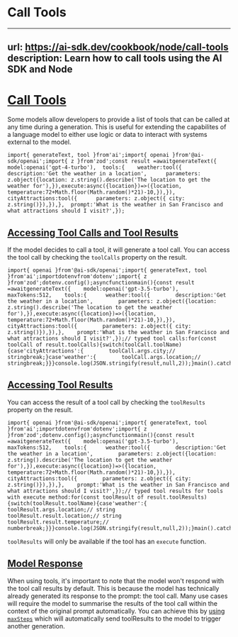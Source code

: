 # Call Tools


---
url: https://ai-sdk.dev/cookbook/node/call-tools
description: Learn how to call tools using the AI SDK and Node
---


# [Call Tools](#call-tools)


Some models allow developers to provide a list of tools that can be called at any time during a generation. This is useful for extending the capabilites of a language model to either use logic or data to interact with systems external to the model.

```
import{ generateText, tool }from'ai';import{ openai }from'@ai-sdk/openai';import{ z }from'zod';const result =awaitgenerateText({  model:openai('gpt-4-turbo'),  tools:{    weather:tool({      description:'Get the weather in a location',      parameters: z.object({location: z.string().describe('The location to get the weather for'),}),execute:async({location})=>({location,        temperature:72+Math.floor(Math.random()*21)-10,}),}),    cityAttractions:tool({      parameters: z.object({ city: z.string()}),}),},  prompt:'What is the weather in San Francisco and what attractions should I visit?',});
```


## [Accessing Tool Calls and Tool Results](#accessing-tool-calls-and-tool-results)


If the model decides to call a tool, it will generate a tool call. You can access the tool call by checking the `toolCalls` property on the result.

```
import{ openai }from'@ai-sdk/openai';import{ generateText, tool }from'ai';importdotenvfrom'dotenv';import{ z }from'zod';dotenv.config();asyncfunctionmain(){const result =awaitgenerateText({    model:openai('gpt-3.5-turbo'),    maxTokens:512,    tools:{      weather:tool({        description:'Get the weather in a location',        parameters: z.object({location: z.string().describe('The location to get the weather for'),}),execute:async({location})=>({location,          temperature:72+Math.floor(Math.random()*21)-10,}),}),      cityAttractions:tool({        parameters: z.object({ city: z.string()}),}),},    prompt:'What is the weather in San Francisco and what attractions should I visit?',});// typed tool calls:for(const toolCall of result.toolCalls){switch(toolCall.toolName){case'cityAttractions':{        toolCall.args.city;// stringbreak;}case'weather':{        toolCall.args.location;// stringbreak;}}}console.log(JSON.stringify(result,null,2));}main().catch(console.error);
```


## [Accessing Tool Results](#accessing-tool-results)


You can access the result of a tool call by checking the `toolResults` property on the result.

```
import{ openai }from'@ai-sdk/openai';import{ generateText, tool }from'ai';importdotenvfrom'dotenv';import{ z }from'zod';dotenv.config();asyncfunctionmain(){const result =awaitgenerateText({    model:openai('gpt-3.5-turbo'),    maxTokens:512,    tools:{      weather:tool({        description:'Get the weather in a location',        parameters: z.object({location: z.string().describe('The location to get the weather for'),}),execute:async({location})=>({location,          temperature:72+Math.floor(Math.random()*21)-10,}),}),      cityAttractions:tool({        parameters: z.object({ city: z.string()}),}),},    prompt:'What is the weather in San Francisco and what attractions should I visit?',});// typed tool results for tools with execute method:for(const toolResult of result.toolResults){switch(toolResult.toolName){case'weather':{        toolResult.args.location;// string        toolResult.result.location;// string        toolResult.result.temperature;// numberbreak;}}}console.log(JSON.stringify(result,null,2));}main().catch(console.error);
```

`toolResults` will only be available if the tool has an `execute` function.


## [Model Response](#model-response)


When using tools, it's important to note that the model won't respond with the tool call results by default. This is because the model has technically already generated its response to the prompt: the tool call. Many use cases will require the model to summarise the results of the tool call within the context of the original prompt automatically. You can achieve this by [using `maxSteps`](/examples/node/tools/call-tools-with-automatic-roundtrips) which will automatically send toolResults to the model to trigger another generation.
